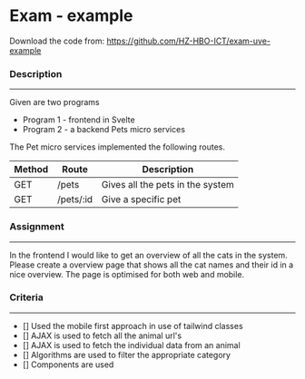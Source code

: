 # Exam - example

Download the code from: https://github.com/HZ-HBO-ICT/exam-uve-example

### Description

---

Given are two programs

- Program 1 - frontend in Svelte
- Program 2 - a backend Pets micro services

The Pet micro services implemented the following routes.

| Method | Route | Description |
| --- | --- | --- |
| GET | /pets | Gives all the pets in the system |
| GET | /pets/:id | Give a specific pet |

### Assignment

---

In the frontend I would like to get an overview of all the cats in the system. Please create a overview page that shows all the cat names and their id in a nice overview. The page is optimised for both web and mobile.

### Criteria

---

- [] Used the mobile first approach in use of tailwind classes
- [] AJAX is used to fetch all the animal url's
- [] AJAX is used to fetch the individual data from an animal
- [] Algorithms are used to filter the appropriate category
- [] Components are used